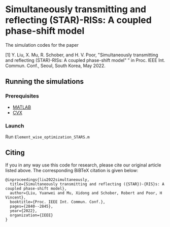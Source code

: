 # Simultaneously transmitting and reflecting (STAR)-RISs: A coupled phase-shift model

The simulation codes for the paper 

[1] Y. Liu, X. Mu, R. Schober, and H. V. Poor, "Simultaneously transmitting and reflecting (STAR)-RISs: A coupled phase-shift model" ” in Proc. IEEE Int. Commun. Conf., Seoul, South Korea, May 2022.

## Running the simulations

### Prerequisites

- [MATLAB](https://uk.mathworks.com/products/matlab.html)
- [CVX](http://cvxr.com/cvx/)

### Launch

Run `Element_wise_optimization_STARS.m`

## Citing
If you in any way use this code for research, please cite our original article listed above. The corresponding BiBTeX citation is given below:
```
@inproceedings{liu2022simultaneously,
  title={Simultaneously transmitting and reflecting ({STAR})-{RIS}s: A coupled phase-shift model},
  author={Liu, Yuanwei and Mu, Xidong and Schober, Robert and Poor, H Vincent},
  booktitle={Proc. IEEE Int. Commun. Conf.},
  pages={2840--2845},
  year={2022},
  organization={IEEE}
}
```
